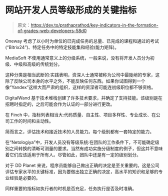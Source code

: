 # 网站开发人员等级形成的关键指标

> 原文：<https://dev.to/prathaprathod/key-indicators-in-the-formation-of-grades-web-developers-58d0>

Oneway 考虑了以小时为单位的已完成任务的总量、已完成的课程和通过的考试(“Bitrix24”)、特定任务中的特定技能集和经验(能力矩阵)。

MediaSoft 不使用通常意义上的分级系统，一般来说，没有将开发人员分为初级、中级和高级的传统划分。

这种分类是相当武断的:实践表明，资深人士通常被称为公司中最陡峭的专家，这除了反映公司本身的水平之外，不能反映任何东西。如果你试图得到一个像“Yandex”这样大而严肃的组织，这样的资深者可能连初级职位都不够资格。

DigitalWand 基于技术堆栈创建了许多技术要求，并确定了支持技能。该级别是在招聘时指定的，之后可能会作为认证的一部分进行更改。

在 Finch 中，指标列表相当大:代码质量、自主性、项目多样性、专业成长、在公司工作的时间和主动性。

简而言之，评估技术和接近技术的人员能力。每个级别都有一套特定的能力。

在“Netologiya”中，开发人员没有等级系统:在团队的工作条件下，不可能确定级别之间转换的清晰可测量的要求。当然有成功实施分级制度的例子，但这并不意味着它们应该适用于所有人。尽管如此，团队中还是有一定的级别划分。

对于 DD Planet 来说，程序员能够自己做出正确的决定是至关重要的。这是公司评估专家水平的关键标准，因为要做出独立正确的决定，高水平的知识和足够的专业经验是必要的。

同样重要的指标如执行者的时机是否充足，任务执行是否及时准确。